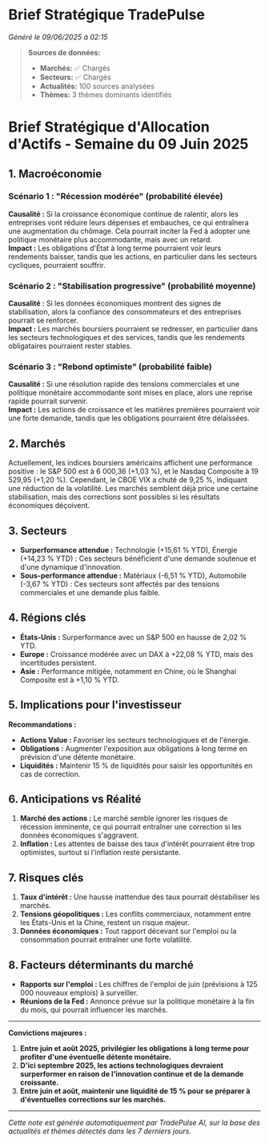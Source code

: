 # Brief Stratégique TradePulse

*Généré le 09/06/2025 à 02:15*

> **Sources de données:**
> - **Marchés:** ✅ Chargés
> - **Secteurs:** ✅ Chargés
> - **Actualités:** 100 sources analysées
> - **Thèmes:** 3 thèmes dominants identifiés

# Brief Stratégique d'Allocation d'Actifs - Semaine du 09 Juin 2025

## 1. Macroéconomie

### Scénario 1 : "Récession modérée" (probabilité élevée)
**Causalité :** Si la croissance économique continue de ralentir, alors les entreprises vont réduire leurs dépenses et embauches, ce qui entraînera une augmentation du chômage. Cela pourrait inciter la Fed à adopter une politique monétaire plus accommodante, mais avec un retard.  
**Impact :** Les obligations d'État à long terme pourraient voir leurs rendements baisser, tandis que les actions, en particulier dans les secteurs cycliques, pourraient souffrir.

### Scénario 2 : "Stabilisation progressive" (probabilité moyenne)
**Causalité :** Si les données économiques montrent des signes de stabilisation, alors la confiance des consommateurs et des entreprises pourrait se renforcer.  
**Impact :** Les marchés boursiers pourraient se redresser, en particulier dans les secteurs technologiques et des services, tandis que les rendements obligataires pourraient rester stables.

### Scénario 3 : "Rebond optimiste" (probabilité faible)
**Causalité :** Si une résolution rapide des tensions commerciales et une politique monétaire accommodante sont mises en place, alors une reprise rapide pourrait survenir.  
**Impact :** Les actions de croissance et les matières premières pourraient voir une forte demande, tandis que les obligations pourraient être délaissées.

## 2. Marchés

Actuellement, les indices boursiers américains affichent une performance positive : le S&P 500 est à 6 000,36 (+1,03 %), et le Nasdaq Composite à 19 529,95 (+1,20 %). Cependant, le CBOE VIX a chuté de 9,25 %, indiquant une réduction de la volatilité. Les marchés semblent déjà price une certaine stabilisation, mais des corrections sont possibles si les résultats économiques déçoivent.

## 3. Secteurs

- **Surperformance attendue :** Technologie (+15,61 % YTD), Énergie (+14,23 % YTD) : Ces secteurs bénéficient d'une demande soutenue et d'une dynamique d'innovation.
- **Sous-performance attendue :** Matériaux (-6,51 % YTD), Automobile (-3,67 % YTD) : Ces secteurs sont affectés par des tensions commerciales et une demande plus faible.

## 4. Régions clés

- **États-Unis :** Surperformance avec un S&P 500 en hausse de 2,02 % YTD.
- **Europe :** Croissance modérée avec un DAX à +22,08 % YTD, mais des incertitudes persistent.
- **Asie :** Performance mitigée, notamment en Chine, où le Shanghai Composite est à +1,10 % YTD.

## 5. Implications pour l'investisseur

**Recommandations :**
- **Actions Value :** Favoriser les secteurs technologiques et de l'énergie.
- **Obligations :** Augmenter l'exposition aux obligations à long terme en prévision d'une détente monétaire.
- **Liquidités :** Maintenir 15 % de liquidités pour saisir les opportunités en cas de correction.

## 6. Anticipations vs Réalité

1. **Marché des actions :** Le marché semble ignorer les risques de récession imminente, ce qui pourrait entraîner une correction si les données économiques s'aggravent.
2. **Inflation :** Les attentes de baisse des taux d'intérêt pourraient être trop optimistes, surtout si l'inflation reste persistante.

## 7. Risques clés

1. **Taux d'intérêt :** Une hausse inattendue des taux pourrait déstabiliser les marchés.
2. **Tensions géopolitiques :** Les conflits commerciaux, notamment entre les États-Unis et la Chine, restent un risque majeur.
3. **Données économiques :** Tout rapport décevant sur l'emploi ou la consommation pourrait entraîner une forte volatilité.

## 8. Facteurs déterminants du marché

- **Rapports sur l'emploi :** Les chiffres de l'emploi de juin (prévisions à 125 000 nouveaux emplois) à surveiller.
- **Réunions de la Fed :** Annonce prévue sur la politique monétaire à la fin du mois, qui pourrait influencer les marchés.

---

**Convictions majeures :**
1. **Entre juin et août 2025, privilégier les obligations à long terme pour profiter d'une éventuelle détente monétaire.**
2. **D'ici septembre 2025, les actions technologiques devraient surperformer en raison de l'innovation continue et de la demande croissante.**
3. **Entre juin et août, maintenir une liquidité de 15 % pour se préparer à d'éventuelles corrections sur les marchés.**

---

*Cette note est générée automatiquement par TradePulse AI, sur la base des actualités et thèmes détectés dans les 7 derniers jours.*
